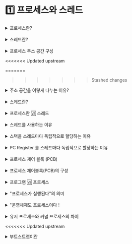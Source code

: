 # 1️⃣ 프로세스와 스레드

<details>
<summary>프로세스란?</summary>
<div markdown="1">

프로세스는 실행 중인 프로그램으로 디스크로부터 메모리에 적재되어 CPU 의 할당을 받을 수 있는 것을 말한다. 
운영체제로부터 주소 공간, 파일, 메모리 등을 할당받으며 이것들을 총칭하여 프로세스라고 한다. 
구체적으로 살펴보면 프로세스는 함수의 매개변수, 복귀 주소와 로컬 변수와 같은 임시 자료를 갖는 프로세스 스택과 전역 변수들을 수록하는 데이터 섹션을 포함한다. 또한 프로세스는 프로세스 실행 중에 동적으로 할당되는 메모리인 힙을 포함한다.

</div>
</details>

<br/>

<details>
<summary>스레드란?</summary>
<div markdown="1">

- 프로세스 내에 존재하는 실행단위
- 테스크라고도 불림

</div>
</details>

<br/>

<details>
<summary>프로세스 주소 공간 구성</summary>
<div markdown="1">

Code : 코드 자체를 구성하는 메모리 영역(프로그램 명령)

Data : 전역변수, 정적변수, 배열 등

초기화 된 데이터는 data 영역에 저장  
초기화 되지 않은 데이터는 bss 영역에 저장  
Heap : 동적 할당 시 사용 (new(), malloc() 등)
Stack : 지역변수, 매개변수, 리턴 값 (임시 메모리 영역)

</div>
</details>

<<<<<<< Updated upstream
<br/>

=======
>>>>>>> Stashed changes
<details>
<summary>주소 공간을 이렇게 나누는 이유?</summary>
<div markdown="1"> 

공통된 부분은 최대한 공유하여 컴퓨터 시스템 리소스(메모리) 절약하기 위해
동일한 프로그램이라면 코드와 데이터는 메모리에 한번만 할당되어 존재해도 충분하다, 이것을 공유하여 사용함으로써 시스템 리소스를 절약하기 위함이다.

</div>
</details>

<br/>

<details>
<summary>스레드란?</summary>
<div markdown="1">

- 프로세스 내에 존재하는 실행단위
- 테스크라고도 불림

</div>
</details>

<br/>

<details>
<summary>프로세스란 🆚 스레드</summary>
<div markdown="1">
가장 큰 차이점: 프로세스 주소공간 공유여부‼️  
프로세스는 독립적인 프로세스 주소 공간을 갖고, 동일한 프로세스 내에 존재하는 스레드들은 프로세스의 주소 공간을 공유한다.

스레드가 다른 스레드와 공유하는 것
- 코드 영역
- 데이터 영역
- 운영체제 자원

단, 프로세스의 주소 공간 중에서도 독립적으로 갖는 것이 존재
- 스택 영역
- CPU register set (Program Counter 포함)

</div>
</details>

<br/>

<details>
<summary>스레드를 사용하는 이유</summary>
<div markdown="1"> 

= 멀티 스레드 사용 이유와 동일하다.  
간단 요약: 멀티태스킹의 낭비 요소를 제거하기 위해 사용한다. 

</div>
</details>

<br/>

<details>
<summary>스택을 스레드마다 독립적으로 할당하는 이유</summary>
<div markdown="1">

스택은 함수 호출 시 전달되는 인자, 되돌아갈 주소값 및 함수 내에서 선언하는 변수 등을 저장하기 위해 사용되는 메모리 공간이므로 스택 메모리 공간이 독립적이라는 것은 독립적인 함수 호출이 가능하다는 것이고 이는 독립적인 실행 흐름이 추가되는 것이다. 따라서 스레드의 정의에 따라 독립적인 실행 흐름을 추가하기 위한 최소 조건으로 독립된 스택을 할당한다.

</div>
</details>

<br/>

<details>
<summary>PC Register 를 스레드마다 독립적으로 할당하는 이유</summary>
<div markdown="1">

PC 값은 스레드가 명령어의 어디까지 수행하였는지를 나타나게 된다. 스레드는 CPU 를 할당받았다가 스케줄러에 의해 다시 선점당한다. 그렇기 때문에 명령어가 연속적으로 수행되지 못하고 어느 부분까지 수행했는지 기억할 필요가 있다. 따라서 PC 레지스터를 독립적으로 할당한다.

</div>
</details>

<br/>

<details>
<summary>프로세스 제어 블록 (PCB)</summary>
<div markdown="1">

- 프로세스의 작업지시서이다
- 운영체제가 해당 프로세스를 위해 관리하는 데이터 구조, 운영체제 영역에 만들어짐
- 프로세스가 종료되면 프로세스와 프로세스 제어블록 제거
- 프로그램이 프로세스가 되었다는 것은 운영체제로부터 프로세스 제어블록을 받았다는 의미이다

</div>
</details>

<br/>

<details>
<summary>프로세스 제어블록(PCB)의 구성</summary>
<div markdown="1">

- 프로세스 구분자 (PID)
  - 여러 프로세스를 구분하는 아이디
- 메모리 관련 정보
  - 프로세스가 올라간(실행중인) 메모리의 위치 정보
    - 경계 레지스터
    - 한계 레지스터
- 각종 중간값 (상태 저장값)
  - 시분할 시스템과 연관지어 생각할 것 → 상태 저장이 필요함
  - 프로그램 카운터 레지스터
    - 다음에 작업해야할 코드의 위치

</div>
</details>

<br/>

<details>
<summary>프로그램 🆚 프로세스 </summary>
<div markdown="1">

- 프로그램은 저장장치에 저장된 정적인 상태
- 프로세스는 실행을 위해 메모리에 올려온 동적인 상태

</div>
</details>

<br/>

<details>
<summary>"프로세스가 실행된다"의 의미</summary>
<div markdown="1">

1. 운영체제가 저장장치에 저장된 프로그램을 메모리의 적당한 위치로 가져온다
2. 프로세스 제어블록을 생성한다.

</div>
</details>

<br/>

<details>
<summary>"운영체제도 프로세스이다 !</summary>
<div markdown="1">

- 운영체제도 프로그램이고, 프로세스이다.
- 컴퓨터 입장에선 유저 프로세스와 커널 프로세스로 구분된다.
- 일반 사용자 (일반 프로그램) → 유저 프로세스 실행
  - **운영체제**가 일반 프로그램을 메모리에 올림
  - 일반 사용자의 유저 프로세스 (user process)
- 운영체제 (운영체제 프로그램)
  - **부트스트랩**이 운영체제 프로그램을 메모리에 올림 → 커널 프로세스 실행
  - 운영체제의 커널 프로세스 (kernel process)

</div>
</details>

<br/>

<details>
<summary>유저 프로세스와 커널 프로세스의 차이</summary>
<div markdown="1">

- 일반 사용자 (일반 프로그램) → 유저 프로세스 실행
  - **운영체제**가 일반 프로그램을 메모리에 올림
  - 일반 사용자의 유저 프로세스 (user process)
  - 유저 메모리 영역만 접근 가능
  - 시스템에 제한된 접근만 가능 
- 운영체제 (운영체제 프로그램)
  - **부트스트랩**이 운영체제 프로그램을 메모리에 올림 → 커널 프로세스 실행
  - 운영체제의 커널 프로세스 (kernel process)
  - 모든 메모리 영역 (유저 메모리 영역 + 커널 메모리 영역)
  - 모든 명령어 실행 가능

</div>
</details>

<<<<<<< Updated upstream
<br/>

<details>
<summary> 부트스트랩이란</summary>
<div markdown="1">

운영체제를 실행할 때 필요한 초기화 작업을 수행하고, 최종적으로 운영체제를 메모리에 로딩하여 실행시키는 프로그램

- 출처
=======
<details>
<summary>🚧 부트스트랩이란</summary>
<div markdown="1">

>>>>>>> Stashed changes
https://www.techopedia.com/definition/3328/bootstrap#:~:text=A%20bootstrap%20is%20the%20program,program%20such%20as%20the%20OS

</div>
</details>
<<<<<<< Updated upstream

<br/>
=======
>>>>>>> Stashed changes

<details>
<summary>일괄 작업 시스템의 프로세스 상태</summary>
<div markdown="1">

- 생성 상태 → 실행 상태 → 완료 상태

</div>
</details>

<br/>

<details>
<summary>시분할 시스템의 프로세스 상태, 4가지</summary>
<div markdown="1">

- 생성 상태
  - 프로세스가 메모리에 올라와 실행 준비를 완료한 상태
  - 운체가 프로세스 제어블록을 생성하는 상태 (생성 상태가 끝나면 PCB 존재)
- 준비 상태
  - 생성된 프로세스가 CPU를 얻을 때까지 기다리는 상태
- 실행 상태
  - 준비 상태인 프로세스가 CPU를 얻어 실제 작업을 수행하는 상태
    - CPU를 얻는다 (디스패치)
  - 주어진 시간동안 작업이 완료되지 못했다면, 준비 상태로 돌아가 차례를 기다림 (타임아웃, 클록으로 부터 인터럽트를 받고 타임아웃됨)
- 완료 상태
  - 실행 상태의 프로세스가 주어진 시간(타임 슬라이스, 타임 퀀텀)동안 작업을 마쳐, 프로세스 제어블록이 사라진 상태 (완료 상태가 시작되었다면 PCB 제거된 상태)

</div>
</details>

<br/>

<details>
<summary> 현대 운영체제에서 프로세스의 5가지 상태 (활성 상태)</summary>
<div markdown="1">

- 현대의 복잡성을 대비하기 위해 **프로세스의 4가지 상태**에서 발전함
- 생성 상태
- 준비 상태
- 실행 상태
- **대기 상태(block 상태)**
    - 프로세스가 특정 이벤트가 발생할 때까지 CPU를 얻어도 당장 명령을 실행할 수 없어서 대기하는 상태
    - ex) IO 작업 실행한 경우 
- 완료 상태

</div>
</details>

<<<<<<< Updated upstream
<br/>

<details>
<summary>프로세스의 힙에는 어떤 내용이 저장되는가 ?</summary>
<div markdown="1">
</div>
</details>

- JVM, swift 모두 클래스의 인스턴스를 선언하면, 변수는 데이터 영역 혹은 스택 영역에 할당되고, 인스턴스는 힙 영역에 할당된다.
```
val foo = Foo()
```
위와 같은 코드가 있을 때, `foo` 는 지역변수이므로 스택 영역에 할당된다.   
`Foo()` 의 결과로 생성되는 인스턴스는 힙 영역에 할당되며, 힙 영역에서 인스턴스가 존재하는 메모리 주소를 `foo` 변수가 저장한다. (`foo` 변수는 포인터이다.)

- swift에서 heap에 저장되는 내용
1. 참조 타입: class, closure, function
   - string 값, array의 element
2. heap
- 출처: https://babbab2.tistory.com/25

- heap에 할당한 메모리 공간은 사용후에 반드시 해제해주어야 한다.
  - JVM에서는 가비지 컬렉터가 이 역할을 수행   
  가비지 컬렉팅이 수행되는 방식: https://swiftymind.tistory.com/112
  - Swift에서는 Auto Reference Counting을 통해 해제 된다.

<br/>

<details>
<summary> heap의 장점, 단점 </summary>
<div markdown="1">  
- 장점	
▪ 메모리 크기에 대한 제한 없음  (but 프로세스 주소 공간을 넘어가면 heap overflow 발생)
▪ 본질적인 범위가 전역이기 때문에, 프로그램의 모든 함수에서 액세스 할 수 있음  

- 단점	
▪ 할당작업, 해제 작업으로 인한 속도 저하  
▪ 힙 손상(이중 해제, 해제 후 사용 등) 작업으로 인한 속도 저하  
▪ 힙 경합(두 개 이상 쓰레드가 동시에 접근하려 할 때 Lock이 걸림)으로 인한 속도 저하  
▪ 메모리를 직접 관리해야 함(해제해주지 않을 시 메모리 누수 발생)  
</div>
</details>

<details>
<summary> 프로세스 실행중에 힙이 어떻게, 언제 할당 되는가?  </summary>
<div markdown="1">
- 힙 사이즈는 프로세스가 메모리에 적재될 때 컴퓨터에 남아있는 Ram 용량에 따라서 결정된다. (런타임에 결정된다. 반면에 코드, 데이터, 스택 영역은 컴파일 타입에 결정된다.)
- 컴퓨터에 남아있는 메모리 용량에 따라서 결정된다.
- heap overflow 발생 가능

</div>
</details>

<br/>

<details>
<summary>🚧 PPID, CPID가 필요한 이유</summary>
<div markdown="1">
- PPID
1. 정의:  
부모 프로세스 ID, 프로세스를 실행시킨 프로세스의 PID
2. 필요한 이유:  ❓

-  PCID
🚧추가 정리 필요
- cpu가 전체 TLB를 비우는 것을 skip할 수 있도록 해준다.  
- 컨텍스트 스위치가 일어날 때, TLB의 페이지 엔트리를 모두 비워진다. 
- page table을 전환하는 비용을 줄여준다. (문맥교환에서나 커널 모드 진입 후 돌아오는 것에서나)
- pcid를 사용하면, 컨텍스트 스위치하는 코드가 TLB에서 유저 페이지 엔트리와 커널 페이지 엔트리를 캐시에서 flush해야 한다. 

- 출처: https://en.wikipedia.org/wiki/Translation_lookaside_buffer
</div>
</details>

<br/>

## 스터디 진행 내용
<details>
<summary> TCB 란? </summary>
<div markdown="1">

- 스레드를 관리하기 위해 커널 메모리 공간에 생성되는 자료 구조
- 스레드를 관리하는데 필요한 정보 갖는다.
- TCB 구성 요소
  1. tid: 스레드 식별자
  2. SP(stack pointer): 스레드의 스택 포인터
  3. PC(program counter): 스레드의 프로그램 카운터
  4. 스레드의 상태 (running, ready, waiting, start, done)
  5. 스레드 레지스터 값
  6. PCB 포인터: 스레드가 속한 프로세스의 pcb를 가리키는 포인터

![TCB와 PCB 연결 모습](https://img1.daumcdn.net/thumb/R1280x0/?scode=mtistory2&fname=https%3A%2F%2Fblog.kakaocdn.net%2Fdn%2FsxO0J%2FbtqEwQ5PbRD%2FkrWKDTE60qcaJpksIFcAy1%2Fimg.jpg)

- 출처: https://en.wikipedia.org/wiki/Thread_control_block
</div>
</details>

<details>
<summary> TLB 란? </summary>
<div markdown="1">
- 스레드별로 전용 저장공간

- 상세 설명
스레드 별로 스택 영역 갖기 때문에, 지역 변수는 스레드마다 메모리 할당된다. 반면에 전역 변수는 스레드간에 공유된다. 스레드 별로 전용 전역변수를 만들고 싶을 때 사용한다.

- swift에서 TLS 사용 방법:   
swift의 스레드는 TLS 로서 `threadDictionary: NSMutableDictionary` 를 제공한다. 
하지만 iOS가 thread에 종속적이지 않은 프로그래밍 방향으로 나아가고 있기 때문에, thread local storag를 사용하는 것은 권장되지 않는다.

- 출처: http://egloos.zum.com/sweeper/v/1985738
</div>
</details>

<details>
<summary> 커널 스레드 <-> 유저 스레드 </summary>
<div markdown="1">
> 💡tip 
> 운영체제가 관리하는 스레드도 알아두면 좋다!
1. 커널 스레드: 운영체제가 생성, 관리하는 스레드
2. 유저 스레드: 사용자 프로그램이 라이브러리를 이용해 생성, 관리하는 스레드 

1. 유저 레벨 스레드 
(운영체제에서 멀티 스레드 지원하지 않았을 때 사용한 방식)
- 라이브러리를 사용하여 구현, 스케쥴링 한다.
- 하나의 커널 스레드와 여러개의 유저 스레드가 연결된다.
- 장점 
  - 스레드 스위칭시 문맥교환이 발생하지 않는다. -> 스레드 스위칭 속도가 빠르다.
- 단점
  - 커널 스레드(or 프로세스)가 block 상태되면, 전체 유저 스레드도 block 상태 된다. 
  - 프로세스의 타임 슬라이스를 나눠서 사용하기 때문에, 스레드가 여러 cpu를 사용할 수 없다.
  - 보안에 취약하다. 공유 변수를 보호하는 장치를 커널이 아니라 라이브러리에서 구현해야 한다.

1. 커널 레벨 스레드 
(현재 리눅스, 윈도우에서 사용하는 방식)
- 커널이 멀티스레드를 지원하는 방식
- 하나의 커널 스레드와 하나의 유저 스레드가 연결된다.
- 장점
  - 특정 스레드가 block 상태가 되어도 다른 스레드가 작업을 계속할 수 있다.
  - 스레드가 여러 cpu를 사용할 수 있다.
  - 보안에 강하다. 커널 단에서 보호 장치 제공한다.
- 단점
  - 스레드간 스위칭이 커널 스레드간 스위칭이 된어 문맥 교환이 일어난다. ->  오버헤드 발생한다.

1. 멀티 레벨 스레드
- 사용자 레벨 스레드, 커널 레벨 스레드 혼합한 방식
- 멀티 레벨 스레드에서는 커널 스레드 개수가 유저 레벨 스레드 개수와 같거나 적다.
- 장점
  - 하나의 커널 스레드가 block 상태 되어도 다른 커널 스레드가 작업 가능하다.
  - 문맥교환시 오버헤드가 발생한다. 
  
- 빠르게 동작해야 하는 스레드는 사용자 레벨 스레드 사용   
안정적으로 움직여야 하는 스레드는 커널 레벨 스레드로 동작한다.

- 출처: - https://www.crocus.co.kr/1255
</div>
</details>

<br/>

<details>
<summary> 🚧프로세스의 실행로직 </summary>
<div markdown="1">

</div>
</details>

<br/>

<details>
<summary> fork() <-> exec() 차이점 </summary>
<div markdown="1">
1. fork()
- 프로세스의 주소 공간을 덤프해서 자신과 동일한 자식 프로세스를 생성한다. 
- pid + 1

2. exec()
- 현재 프로세스의 주소 공간을 새로운 프로그램으로 덮어 씌워진다.
  
</div>
</details>

<br/>

<details>
<summary> 메모리 영역을 커널 영역과 유저 영역으로 나누어둔 이유   </summary>
<div markdown="1">

1. 악의적인 의도를 가진 사용자 프로그램이 운영체제의 핵심적인 부분을 조작하지 못하도록 하기 위해서 
2. 운영체제가 사용자 프로그램에서 발생한 오류에 영향받지 않도록 하기 위해 

출처: https://blog.naver.com/PostView.nhn?isHttpsRedirect=true&blogId=sheep_horse&logNo=221271778167

</div>
</details>

<br/>
=======
## 스터디 진행 내용
1. TCB, TLS
   - https://en.wikipedia.org/wiki/Thread_control_block
   - http://egloos.zum.com/sweeper/v/1985738
2. 유저 레벨 스레드 <-> 커널 레벨 스레드 
   - 운영체제가 관리하는 스레드도 알아두면 좋다!
   - https://www.crocus.co.kr/1255
3. 프로세스의 실행 로직 (레지스터 셋 change 등등)
4. fork() <-> exec() 차이점
5. 유저 메모리 영역, 커널 메모리 영역 나누는 이유  
https://blog.naver.com/PostView.nhn?isHttpsRedirect=true&blogId=sheep_horse&logNo=221271778167

>>>>>>> Stashed changes

<details>
<summary>스택 영역의 주소 공간만 높은 주소 -> 낮은 주소로 자라나는 이유</summary>
<div markdown="1">

스택영역은 다른 영역들과 달리 높은 주소에서 낮은 주소로 자라나는 형태를 가진다.

이러한 이유는 스택영역이 운영체제의 핵심인 커널영역을 침범할 수 없기 때문인데 이렇게 된다면 스택영역이 엄청나게 커지더라도 커널영역을 침범하지 않게 된다.

다른 이유는 스택영역과(높은 주소에서 낮은 주소로) 힙영역(낮은 주소에서 높은 주소로)이 공간을 공유하면서 사용하게 되면 공간을 효율적으로 사용할 수 있기 때문이다.(위 그림을 보면 쉽게 이해할 수 있을 것이다.)

스택영역은 후입선출, LIFO(Last In First Out)구조를 가지는데 말 그대로 가장 마지막에 들어간 것이 가장 먼저 나오는 것을 의미한다.

예시를 들면 신문을 쌓아놓고 판매하는 곳이 있다면 구입해 가는 사람들은 맨 위에 있는 신문부터 가져가는 것과 같다.

스택영역은 PUSH와 POP 명령을 통해 작동하는데 PUSH란 스택영역에 데이터를 집어넣을 때 사용되며, POP은 스택영역에서 데이터를 꺼낼 때 사용된다.
출처: https://hdacker.tistory.com/6
</div>
</details>

<<<<<<< Updated upstream
<br/>

<details>
<summary> 커널 메모리 영역, 유저 메모리 영역 구분짓는 기준이 무엇인가? 언제 결정되는가? </summary>
<div markdown="1">
- 커널 공간의 사이즈를 결정짓는 config 값이 존재
- CONFIG_PAGE_OFFSET
  - 대부분 리눅스 커널 시스템에서 PAGE_OFFSET은 0xC000_0000으로 지정합니다. 그런데 라즈비안은 0x8000_0000으로 지정돼 있습니다. 
- CONFIG_PAGE_OFFSET은 커널 컴파일 시 결정됩니다.   

![커널 메모리 영역이 더 높은 주소를 갖는다.](http://pds20.egloos.com/pds/201906/01/38/c0246238_5cf24288279d3.png)

출처: http://egloos.zum.com/rousalome/v/9997899
=======
<details>
<summary> 커널 메모리 영역, 유저 메모리 영역 구분짓는 기준이 무엇인가? 언제 결정되는가? </summary>
<div markdown="1">

http://egloos.zum.com/rousalome/v/9997899
>>>>>>> Stashed changes

</div>
</details>

<<<<<<< Updated upstream
<br/>

<details>
<summary> 커널 모드와 유저모드의 차이 </summary>
<div markdown="1">
- 커널 모드
1. mode bit가 0일 때를 의미
2. cpu가 운영체제를 실행할 때 의미

- 유저 모드
1. mode bit가 1일 때를 의미
2. cpu가 사용자 프로그램을 실행할 때 의미

- 보안을 해칧 수 있는 명령은 커널 모드에서만 실행할 수 있다.
  - b) 사용자 프로그램이 다른 프로세스의 메모리 영역에 접근하거나, IO 장치에 접근할 수 있으면 보안을 해칠 수 있기 때문이다.
  - 보안을 해칠 수 있는 명령어를 cpu가 수행할 때는 mode bit을 확인하여 커널 모드인지 확인 후 실행한다.
- 커널 모드일 때만 커널 주소공간에 접근할 수 있다.


</div>
</details>

<br/>

<details>
<summary>  언제 block 상태로 전환되는가? block 상태에서 돌아오는가? </summary>
<div markdown="1">

1. block 상태로 전환되는 때  
: 프로세스가 IO 작업과 같이 오래 걸리는 작업을 실행하며, 이 작업이 완료될 때까지 처리할 작업이 없는 경우, block 상태가 된다.

2. block 상태로 돌아오는 때  
: 프로세스가 블락상태가 되었던 원인이 해결되면, 프로세스는 block상태에서 ready 상태가 되어 cpu를 할당받을 수 있는 상태가 된다.
</div>
</details>

<br/>

<details>
<summary> block 상태로 전환되는 과정, block 상태에서 회복되는 과정 </summary>
<div markdown="1">

1. block 싱태로 전환되는 과정
   1. 프로세스가 IO 작업과 같이 시간이 오래 걸리는 작업을 실행하고, 이 작업이 완료될 때까지 수행할 수 있는 작업이 있다면 프로세스는 block 상태가 된다. 
   
2. block 상태에서 회복되는 과정
   1. 예를 들어 디스크 IO 작업이 필요하다면, 프로세스는 디스크 서비스를 받는 큐에 가서 대기한다.
   2. IO 작업이 완료되면, 디스크 컨트롤러는 인터럽트를 걸어서 cpu에게 이를 알린다.
   3. 인터럽트를 처리하기 위해, cpu 제어권이 운영체제로 넘어가간다.
   4. 운영체제는 인터럽트 처리 루틴을 실행하여, IO 작업 결과를 프로세스의 메모리에 옮겨주며 프로세스의 상태를 레디 상태로 바꾼다.

</div>
</details>

<br/>

<details>
<summary> PCB는 어떻게 관리되나요? </summary>
<div markdown="1">

Linked List 방식으로 관리함  

PCB List Head에 PCB들이 생성될 때마다 붙게 된다. 주소값으로 연결이 이루어져 있는 연결리스트이기 때문에 삽입 삭제가 용이함.

즉, 프로세스가 생성되면 해당 PCB가 생성되고 프로세스 완료시 제거됨

</div>
</details>
=======
6. 커널 모드와 유저 모드의 차이
7. 언제 대기 상태(block 상태)로 전환되는가? 언제 대기 상태(block 상태)에서 돌아오는가?
8. 대기 상태로 전환되는 과정, 대기 상태에서 회복되는 과정
>>>>>>> Stashed changes
